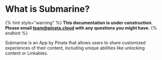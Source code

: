 # What is Submarine?

{% hint style="warning" %}
**This documentation is under construction. Please email team@pinata.cloud with any questions you might have.**&#x20;
{% endhint %}

Submarine is an App by Pinata that allows users to share customized experiences of their content, including unique abilities like unlocking content or Linkables.&#x20;
